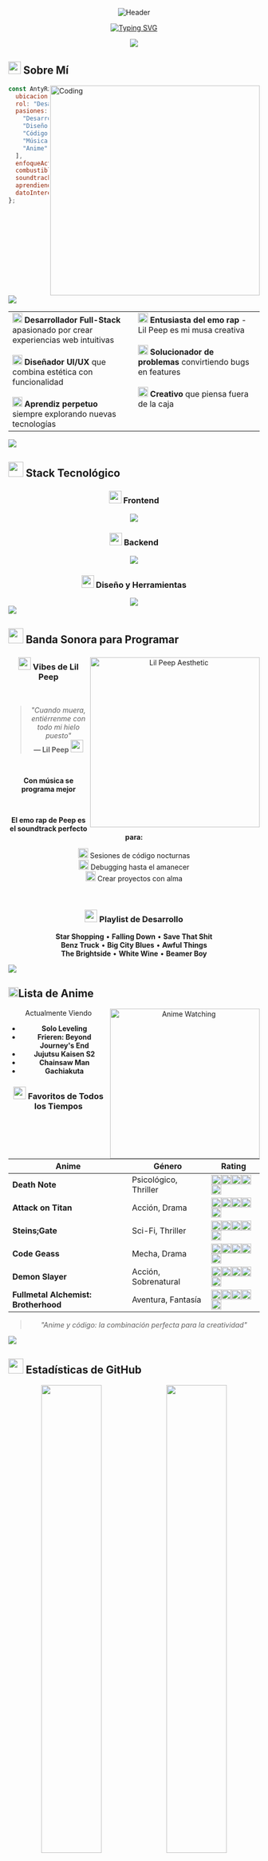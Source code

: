 <div align="center">

![Header](https://capsule-render.vercel.app/api?type=waving&color=gradient&customColorList=12,14,18,20,24&height=250&section=header&text=AntyRzk&fontSize=90&fontColor=fff&animation=fadeIn&fontAlignY=35&desc=Desarrollador%20Full-Stack%20%7C%20Diseñador%20UI/UX%20%7C%20Entusiasta%20del%20Emo%20Rap&descAlignY=60&descAlign=50&descSize=20)

[![Typing SVG](https://readme-typing-svg.demolab.com?font=Fira+Code&weight=600&size=28&duration=2500&pause=1000&color=F87171&center=true&vCenter=true&random=false&width=700&lines=Transformando+ideas+en+c%C3%B3digo+%F0%9F%92%BB;Creando+experiencias+digitales+%E2%9C%A8;Desarrollador+Full-Stack+%F0%9F%9A%80;Apasionado+por+la+tecnolog%C3%ADa+%F0%9F%94%A5;Programando+con+vibes+de+Lil+Peep+%F0%9F%96%A4)](https://git.io/typing-svg)

<img src="https://user-images.githubusercontent.com/73097560/115834477-dbab4500-a447-11eb-908a-139a6edaec5c.gif">

</div>

## <img src="https://media2.giphy.com/media/QssGEmpkyEOhBCb7e1/giphy.gif?cid=ecf05e47a0n3gi1bfqntqmob8g9aid1oyj2wr3ds3mg700bl&rid=giphy.gif" width="25"> Sobre Mí

<img align="right" alt="Coding" width="420" src="https://user-images.githubusercontent.com/74038190/229223263-cf2e4b07-2615-4f87-9c38-e37600f8381a.gif">

```javascript
const AntyRzk = {
  ubicacion: "México, Yucatán",
  rol: "Desarrollador Full-Stack",
  pasiones: [
    "Desarrollo Web",
    "Diseño UI/UX",
    "Código Abierto",
    "Música Emo Rap",
    "Anime"
  ],
  enfoqueActual: "Aplicaciones web escalables",
  combustible: "Pozole",
  soundtrack: "Lil Peep en repetición",
  aprendiendo: ["React", "TypeScript", "Cloud"],
  datoInteresante: "El mejor código se escribe a medianoche con música"
};
```

<br clear="right"/>
<img src="https://user-images.githubusercontent.com/73097560/115834477-dbab4500-a447-11eb-908a-139a6edaec5c.gif">


<table>
  <tr>
    <td width="50%" valign="top">
      <img src="https://media.giphy.com/media/WFZvB7VIXBgiz3oDXE/giphy.gif" width="20"> <b>Desarrollador Full-Stack</b> apasionado por crear experiencias web intuitivas<br><br>
      <img src="https://media.giphy.com/media/SWoSkN6DxTszqIKEqv/giphy.gif" width="20"> <b>Diseñador UI/UX</b> que combina estética con funcionalidad<br><br>
      <img src="https://media.giphy.com/media/L1R1tvI9svkIWwpVYr/giphy.gif" width="20"> <b>Aprendiz perpetuo</b> siempre explorando nuevas tecnologías
    </td>
    <td width="50%" valign="top">
      <img src="https://media.giphy.com/media/1zKSLWfY7hoYw/giphy.gif" width="20"> <b>Entusiasta del emo rap</b> - Lil Peep es mi musa creativa<br><br>
      <img src="https://media.giphy.com/media/kH6CqYiquZawmU1HI6/giphy.gif" width="20"> <b>Solucionador de problemas</b> convirtiendo bugs en features<br><br>
      <img src="https://media.giphy.com/media/3oKIPnAiaMCws8nOsE/giphy.gif" width="20"> <b>Creativo</b> que piensa fuera de la caja
    </td>
  </tr>
</table>
<img src="https://user-images.githubusercontent.com/73097560/115834477-dbab4500-a447-11eb-908a-139a6edaec5c.gif">


## <img src="https://media.giphy.com/media/iY8CRBdQXODJSCERIr/giphy.gif" width="30"> Stack Tecnológico

<div align="center">

### <img src="https://media.giphy.com/media/QssGEmpkyEOhBCb7e1/giphy.gif" width="25"> Frontend
<img src="https://skillicons.dev/icons?i=html,css,js,bootstrap,react,tailwind" />

### <img src="https://media.giphy.com/media/kdFc8fubgS31b8DsVu/giphy.gif" width="25"> Backend
<img src="https://skillicons.dev/icons?i=php,laravel,nodejs,express,mysql,mongodb" />

### <img src="https://media.giphy.com/media/SWoSkN6DxTszqIKEqv/giphy.gif" width="25"> Diseño y Herramientas
<img src="https://skillicons.dev/icons?i=figma,xd,photoshop,git,github,vscode,postman" />

</div>
<img src="https://user-images.githubusercontent.com/73097560/115834477-dbab4500-a447-11eb-908a-139a6edaec5c.gif">


## <img src="https://media.giphy.com/media/W5kd2CVDpkRCDyyunU/giphy.gif" width="30"> Banda Sonora para Programar

<div align="center">

<img align="right" alt="Lil Peep Aesthetic" width="340" src="https://media.giphy.com/media/3o7qE1YN7aBOFPRw8E/giphy.gif">

### <img src="https://media.giphy.com/media/ObNTw8Uzwy6KQ/giphy.gif" width="25"> Vibes de Lil Peep

<br>

> *"Cuando muera, entiérrenme con todo mi hielo puesto"*  
> **— Lil Peep** <img src="https://media.giphy.com/media/hvGKQL8lasDvIlWRBC/giphy.gif" width="25">

<br>

**Con música se programa mejor**

<br>

**El emo rap de Peep es el soundtrack perfecto para:**

<img src="https://media.giphy.com/media/xTiTnxpQ3ghPiB2Hp6/giphy.gif" width="20"> Sesiones de código nocturnas  
<img src="https://media.giphy.com/media/xTiTnxpQ3ghPiB2Hp6/giphy.gif" width="20"> Debugging hasta el amanecer  
<img src="https://media.giphy.com/media/xTiTnxpQ3ghPiB2Hp6/giphy.gif" width="20"> Crear proyectos con alma

<br>

### <img src="https://media.giphy.com/media/ObNTw8Uzwy6KQ/giphy.gif" width="25"> Playlist de Desarrollo

**Star Shopping** • **Falling Down** • **Save That Shit**  
**Benz Truck** • **Big City Blues** • **Awful Things**  
**The Brightside** • **White Wine** • **Beamer Boy**

</div>
<img src="https://user-images.githubusercontent.com/73097560/115834477-dbab4500-a447-11eb-908a-139a6edaec5c.gif">


## <img src="https://media.giphy.com/media/WUlplcMpOCEmTGBtBW/giphy.gif" width="20">Lista de Anime

<div align="center">

<img align="right" alt="Anime Watching" width="300" src="https://media.giphy.com/media/mDFpdL1UxdVZRBN2V4/giphy.gif">

 Actualmente Viendo

- **Solo Leveling**
- **Frieren: Beyond Journey's End**
- **Jujutsu Kaisen S2**
- **Chainsaw Man**
- **Gachiakuta**


### <img src="https://media.giphy.com/media/ObNTw8Uzwy6KQ/giphy.gif" width="25"> Favoritos de Todos los Tiempos

| Anime | Género | Rating |
|-------|--------|--------|
| **Death Note** | Psicológico, Thriller |<img src="https://media.giphy.com/media/ObNTw8Uzwy6KQ/giphy.gif" width="20"><img src="https://media.giphy.com/media/ObNTw8Uzwy6KQ/giphy.gif" width="20"><img src="https://media.giphy.com/media/ObNTw8Uzwy6KQ/giphy.gif" width="20"><img src="https://media.giphy.com/media/ObNTw8Uzwy6KQ/giphy.gif" width="20"><img src="https://media.giphy.com/media/ObNTw8Uzwy6KQ/giphy.gif" width="20"> |
| **Attack on Titan** | Acción, Drama |<img src="https://media.giphy.com/media/ObNTw8Uzwy6KQ/giphy.gif" width="20"><img src="https://media.giphy.com/media/ObNTw8Uzwy6KQ/giphy.gif" width="20"><img src="https://media.giphy.com/media/ObNTw8Uzwy6KQ/giphy.gif" width="20"><img src="https://media.giphy.com/media/ObNTw8Uzwy6KQ/giphy.gif" width="20"><img src="https://media.giphy.com/media/ObNTw8Uzwy6KQ/giphy.gif" width="20"> |
| **Steins;Gate** | Sci-Fi, Thriller |<img src="https://media.giphy.com/media/ObNTw8Uzwy6KQ/giphy.gif" width="20"><img src="https://media.giphy.com/media/ObNTw8Uzwy6KQ/giphy.gif" width="20"><img src="https://media.giphy.com/media/ObNTw8Uzwy6KQ/giphy.gif" width="20"><img src="https://media.giphy.com/media/ObNTw8Uzwy6KQ/giphy.gif" width="20"><img src="https://media.giphy.com/media/ObNTw8Uzwy6KQ/giphy.gif" width="20"> |
| **Code Geass** | Mecha, Drama |<img src="https://media.giphy.com/media/ObNTw8Uzwy6KQ/giphy.gif" width="20"><img src="https://media.giphy.com/media/ObNTw8Uzwy6KQ/giphy.gif" width="20"><img src="https://media.giphy.com/media/ObNTw8Uzwy6KQ/giphy.gif" width="20"><img src="https://media.giphy.com/media/ObNTw8Uzwy6KQ/giphy.gif" width="20"><img src="https://media.giphy.com/media/ObNTw8Uzwy6KQ/giphy.gif" width="20"> |
| **Demon Slayer** | Acción, Sobrenatural |<img src="https://media.giphy.com/media/ObNTw8Uzwy6KQ/giphy.gif" width="20"><img src="https://media.giphy.com/media/ObNTw8Uzwy6KQ/giphy.gif" width="20"><img src="https://media.giphy.com/media/ObNTw8Uzwy6KQ/giphy.gif" width="20"><img src="https://media.giphy.com/media/ObNTw8Uzwy6KQ/giphy.gif" width="20"><img src="https://media.giphy.com/media/ObNTw8Uzwy6KQ/giphy.gif" width="20"> |
| **Fullmetal Alchemist: Brotherhood** | Aventura, Fantasía |<img src="https://media.giphy.com/media/ObNTw8Uzwy6KQ/giphy.gif" width="20"><img src="https://media.giphy.com/media/ObNTw8Uzwy6KQ/giphy.gif" width="20"><img src="https://media.giphy.com/media/ObNTw8Uzwy6KQ/giphy.gif" width="20"><img src="https://media.giphy.com/media/ObNTw8Uzwy6KQ/giphy.gif" width="20"><img src="https://media.giphy.com/media/ObNTw8Uzwy6KQ/giphy.gif" width="20"> |

> <img src="https://media.giphy.com/media/hTDQBjD62MRdmdgixv/giphy.gif" width="15"> *"Anime y código: la combinación perfecta para la creatividad"* <img src="https://media.giphy.com/media/hTDQBjD62MRdmdgixv/giphy.gif" width="15">

</div>
<img src="https://user-images.githubusercontent.com/73097560/115834477-dbab4500-a447-11eb-908a-139a6edaec5c.gif">


## <img src="https://media.giphy.com/media/iY8CRBdQXODJSCERIr/giphy.gif" width="30"> Estadísticas de GitHub

<div align="center">

<img width="49%" src="https://github-readme-stats.vercel.app/api?username=AntyRzk&show_icons=true&theme=radical&hide_border=true&bg_color=0D1117&text_color=FFFFFF&icon_color=F87171&title_color=F87171&count_private=true&include_all_commits=true" />
<img width="49%" src="https://github-readme-streak-stats.herokuapp.com/?user=AntyRzk&theme=radical&hide_border=true&background=0D1117&ring=F87171&fire=F87171&currStreakLabel=F87171" />

<img width="60%" src="https://github-readme-stats.vercel.app/api/top-langs/?username=AntyRzk&layout=compact&theme=radical&hide_border=true&bg_color=0D1117&text_color=FFFFFF&title_color=F87171&langs_count=10" />

<img src="https://github-profile-trophy.vercel.app/?username=AntyRzk&theme=radical&no-frame=true&no-bg=true&row=1&column=7" width="100%" />

</div>
<img src="https://user-images.githubusercontent.com/73097560/115834477-dbab4500-a447-11eb-908a-139a6edaec5c.gif">


## <img src="https://media.giphy.com/media/QssGEmpkyEOhBCb7e1/giphy.gif?cid=ecf05e47a0n3gi1bfqntqmob8g9aid1oyj2wr3ds3mg700bl&rid=giphy.gif" width="25"> Proyectos Destacados

<div align="center">

<img src="https://media.giphy.com/media/L1R1tvI9svkIWwpVYr/giphy.gif" width="350"/>

### <img src="https://media.giphy.com/media/kH6CqYiquZawmU1HI6/giphy.gif" width="25"> En Proceso...

**Estoy trabajando en proyectos increíbles que pronto estarán aquí** 

> *"Construir algo asombroso toma tiempo"* <img src="https://media.giphy.com/media/3o7bu3XilJ5BOiSGic/giphy.gif" width="20">

<img src="https://media.giphy.com/media/WFZvB7VIXBgiz3oDXE/giphy.gif" width="20"> **Próximamente**: Proyectos full-stack, herramientas útiles y experimentos creativos

Mientras tanto, explora mis repositorios → [**GitHub**](https://github.com/AntyRzk)

</div>
<img src="https://user-images.githubusercontent.com/73097560/115834477-dbab4500-a447-11eb-908a-139a6edaec5c.gif">


## <img src="https://media.giphy.com/media/W5kd2CVDpkRCDyyunU/giphy.gif" width="30"> Actividad Reciente

<div align="center">

![Gráfico de Actividad](https://github-readme-activity-graph.vercel.app/graph?username=AntyRzk&theme=react-dark&hide_border=true&bg_color=0D1117&color=F87171&line=F87171&point=FFFFFF&area=true&custom_title=Contribuciones%20de%20AntyRzk)

</div>
<img src="https://user-images.githubusercontent.com/73097560/115834477-dbab4500-a447-11eb-908a-139a6edaec5c.gif">


## <img src="https://media.giphy.com/media/LnQjpWaON8nhr21vNW/giphy.gif" width="40"> Conéctate Conmigo

<div align="center">

<a href="https://discord.com/users/592915435071078488">
  <img src="https://img.shields.io/badge/Discord-5865F2?style=for-the-badge&logo=discord&logoColor=white" height="40" />
</a>
<a href="https://github.com/AntyRzk">
  <img src="https://img.shields.io/badge/GitHub-181717?style=for-the-badge&logo=github&logoColor=white" height="40" />
</a>

<img src="https://capsule-render.vercel.app/api?type=rect&color=gradient&customColorList=12,14,18,20,24&height=3" width="100%">

</div>
<img src="https://user-images.githubusercontent.com/73097560/115834477-dbab4500-a447-11eb-908a-139a6edaec5c.gif">


## <img src="https://media.giphy.com/media/ObNTw8Uzwy6KQ/giphy.gif" width="30"> Frase Dev Aleatoria

<div align="center">

![Frase](https://quotes-github-readme.vercel.app/api?type=horizontal&theme=radical&border=true)

</div>
<img src="https://user-images.githubusercontent.com/73097560/115834477-dbab4500-a447-11eb-908a-139a6edaec5c.gif">


<div align="center">

 *"El código es poesía, y cada función es un verso"* 

<img src="https://komarev.com/ghpvc/?username=AntyRzk&label=Visitas%20al%20Perfil&color=F87171&style=for-the-badge" alt="Visitas al Perfil" />

**¡Gracias por visitar!** 
*Si te gusta lo que ves, no olvides dejar una* <img src="https://media.giphy.com/media/ObNTw8Uzwy6KQ/giphy.gif" width="20"> *en mis repos*

![Footer](https://capsule-render.vercel.app/api?type=waving&color=gradient&height=100&section=footer&text=またね!&fontSize=40&fontColor=ffffff)

</div>
